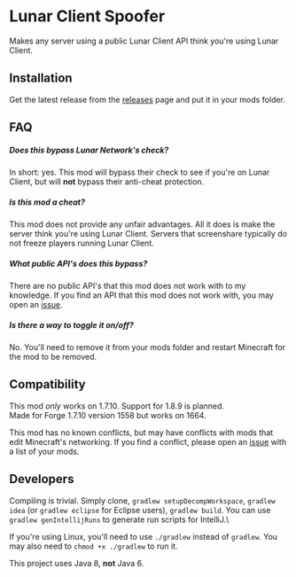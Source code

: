 # Lunar Client Spoofer
Makes any server using a public Lunar Client API think you're using Lunar Client.

## Installation 
Get the latest release from the [releases](https://github.com/LeviDevs/LunarClientSpoofer/releases) page and put it in your mods folder.

## FAQ

##### Does this bypass Lunar Network's check?
In short: yes. This mod will bypass their check to see if you're on Lunar Client, but will **not** bypass their anti-cheat protection.

##### Is this mod a cheat?
This mod does not provide any unfair advantages. All it does is make the server think you're using Lunar Client.
Servers that screenshare typically do not freeze players running Lunar Client.

##### What public API's does this bypass?
There are no public API's that this mod does not work with to my knowledge. If you find an API that this mod does not
work with, you may open an [issue](https://github.com/LeviDevs/LunarClientSpoofer/issues).

##### Is there a way to toggle it on/off?
No. You'll need to remove it from your mods folder and restart Minecraft for the mod to be removed.

## Compatibility
This mod *only* works on 1.7.10. Support for 1.8.9 is planned.\
Made for Forge 1.7.10 version 1558 but works on 1664.

This mod has no known conflicts, but may have conflicts with mods that edit Minecraft's networking.
If you find a conflict, please open an [issue](https://github.com/LeviDevs/LunarClientSpoofer/issues) with
a list of your mods.

## Developers
Compiling is trivial. Simply clone, `gradlew setupDecompWorkspace`, `gradlew idea` (or `gradlew eclipse` for Eclipse users),
`gradlew build`. You can use `gradlew genIntellijRuns` to generate run scripts for IntelliJ.\

If you're using Linux, you'll need to use `./gradlew` instead of `gradlew`. You may also need to `chmod +x ./gradlew` to run it.

This project uses Java 8, **not** Java 6.
